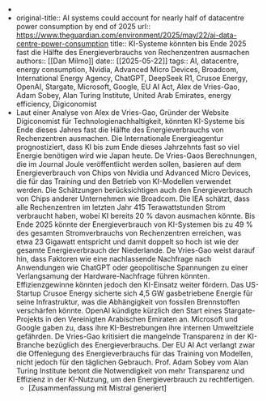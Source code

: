 -
- original-title:: AI systems could account for nearly half of datacentre power consumption by end of 2025
  url:: https://www.theguardian.com/environment/2025/may/22/ai-data-centre-power-consumption
  title:: KI-Systeme könnten bis Ende 2025 fast die Hälfte des Energieverbrauchs von Rechenzentren ausmachen
  authors:: [[Dan Milmo]]
  date:: [[2025-05-22]]
  tags:: AI, datacentre, energy consumption, Nvidia, Advanced Micro Devices, Broadcom, International Energy Agency, ChatGPT, DeepSeek R1, Crusoe Energy, OpenAI, Stargate, Microsoft, Google, EU AI Act, Alex de Vries-Gao, Adam Sobey, Alan Turing Institute, United Arab Emirates, energy efficiency, Digiconomist
- Laut einer Analyse von Alex de Vries-Gao, Gründer der Website Digiconomist für Technologienachhaltigkeit, könnten KI-Systeme bis Ende dieses Jahres fast die Hälfte des Energieverbrauchs von Rechenzentren ausmachen. Die Internationale Energieagentur prognostiziert, dass KI bis zum Ende dieses Jahrzehnts fast so viel Energie benötigen wird wie Japan heute. De Vries-Gaos Berechnungen, die im Journal Joule veröffentlicht werden sollen, basieren auf dem Energieverbrauch von Chips von Nvidia und Advanced Micro Devices, die für das Training und den Betrieb von KI-Modellen verwendet werden. Die Schätzungen berücksichtigen auch den Energieverbrauch von Chips anderer Unternehmen wie Broadcom. Die IEA schätzt, dass alle Rechenzentren im letzten Jahr 415 Terawattstunden Strom verbraucht haben, wobei KI bereits 20 % davon ausmachen könnte. Bis Ende 2025 könnte der Energieverbrauch von KI-Systemen bis zu 49 % des gesamten Stromverbrauchs von Rechenzentren erreichen, was etwa 23 Gigawatt entspricht und damit doppelt so hoch ist wie der gesamte Energieverbrauch der Niederlande. De Vries-Gao weist darauf hin, dass Faktoren wie eine nachlassende Nachfrage nach Anwendungen wie ChatGPT oder geopolitische Spannungen zu einer Verlangsamung der Hardware-Nachfrage führen könnten. Effizienzgewinne könnten jedoch den KI-Einsatz weiter fördern. Das US-Startup Crusoe Energy sicherte sich 4,5 GW gasbetriebene Energie für seine Infrastruktur, was die Abhängigkeit von fossilen Brennstoffen verschärfen könnte. OpenAI kündigte kürzlich den Start eines Stargate-Projekts in den Vereinigten Arabischen Emiraten an. Microsoft und Google gaben zu, dass ihre KI-Bestrebungen ihre internen Umweltziele gefährden. De Vries-Gao kritisiert die mangelnde Transparenz in der KI-Branche bezüglich des Energieverbrauchs. Der EU AI Act verlangt zwar die Offenlegung des Energieverbrauchs für das Training von Modellen, nicht jedoch für den täglichen Gebrauch. Prof. Adam Sobey vom Alan Turing Institute betont die Notwendigkeit von mehr Transparenz und Effizienz in der KI-Nutzung, um den Energieverbrauch zu rechtfertigen.
  - [Zusammenfassung mit Mistral generiert]
